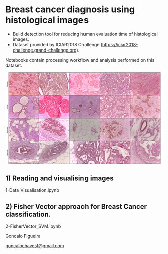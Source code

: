 # Breast cancer diagnosis using histological images

- Build detection tool for reducing human evaluation time of histological images.
- Dataset provided by ICIAR2018 Challenge (https://iciar2018-challenge.grand-challenge.org).

Notebooks contain processing workflow and analysis performed on this dataset.

![alt text](/src/utils/class_examples.png)
## 1) Reading and visualising images

1-Data_Visualisation.ipynb


## 2) Fisher Vector approach for Breast Cancer classification.

2-FisherVector_SVM.ipynb

Goncalo Figueira

goncalochavesf@gmail.com


